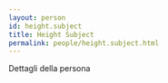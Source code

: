 ```yaml
---
layout: person
id: height.subject
title: Height Subject
permalink: people/height.subject.html
---
```


Dettagli della persona